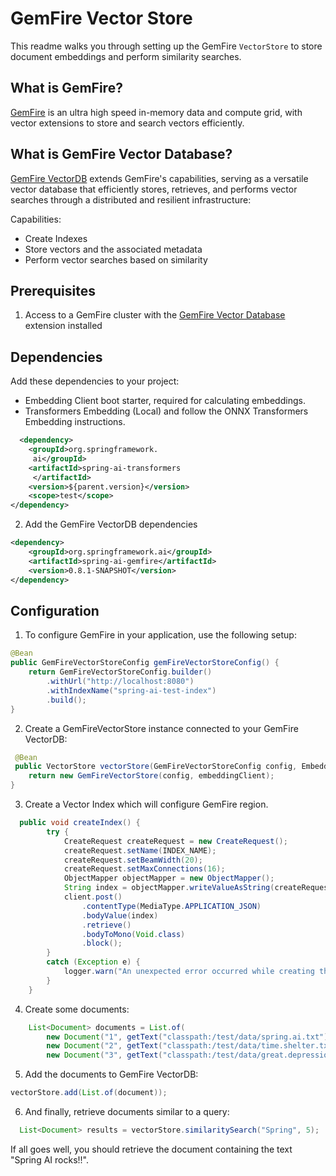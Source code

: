 # GemFire Vector Store

This readme walks you through setting up the GemFire `VectorStore` to store document embeddings and perform similarity searches.

## What is GemFire?

[GemFire](https://tanzu.vmware.com/gemfire) is an ultra high speed in-memory data and compute grid, with vector extensions to store and search vectors efficiently.

## What is GemFire Vector Database?

[GemFire VectorDB](https://docs.vmware.com/en/VMware-GemFire-VectorDB/1.0/gemfire-vectordb/overview.html) extends GemFire's capabilities, serving as a versatile vector database that efficiently stores, retrieves, and performs vector searches through a distributed and resilient infrastructure:

Capabilities:
- Create Indexes
- Store vectors and the associated metadata
- Perform vector searches based on similarity 

## Prerequisites

1. Access to a GemFire cluster with the [GemFire Vector Database](https://docs.vmware.com/en/VMware-GemFire-VectorDB/1.0/gemfire-vectordb/install.html) extension installed


## Dependencies

Add these dependencies to your project:

- Embedding Client boot starter, required for calculating embeddings. 
- Transformers Embedding (Local) and follow the ONNX Transformers Embedding instructions.

 ```xml
   <dependency>
     <groupId>org.springframework.
      ai</groupId>
     <artifactId>spring-ai-transformers
      </artifactId>
     <version>${parent.version}</version>
     <scope>test</scope>
 </dependency>
 ```

2. Add the GemFire VectorDB dependencies

```xml
<dependency>
    <groupId>org.springframework.ai</groupId>
    <artifactId>spring-ai-gemfire</artifactId>
    <version>0.8.1-SNAPSHOT</version>
</dependency>
```

## Configuration

1. To configure GemFire in your application, use the following setup:

```java
@Bean
public GemFireVectorStoreConfig gemFireVectorStoreConfig() {
    return GemFireVectorStoreConfig.builder()
        .withUrl("http://localhost:8080")
        .withIndexName("spring-ai-test-index")
        .build();
}
```

2. Create a GemFireVectorStore instance connected to your GemFire VectorDB:

```java
 @Bean
 public VectorStore vectorStore(GemFireVectorStoreConfig config, EmbeddingClient embeddingClient) {
    return new GemFireVectorStore(config, embeddingClient);
}
```
3. Create a Vector Index which will configure GemFire region.

```java
  public void createIndex() {
		try {
			CreateRequest createRequest = new CreateRequest();
			createRequest.setName(INDEX_NAME);
			createRequest.setBeamWidth(20);
			createRequest.setMaxConnections(16);
			ObjectMapper objectMapper = new ObjectMapper();
			String index = objectMapper.writeValueAsString(createRequest);
			client.post()
				.contentType(MediaType.APPLICATION_JSON)
				.bodyValue(index)
				.retrieve()
				.bodyToMono(Void.class)
				.block();
		}
		catch (Exception e) {
			logger.warn("An unexpected error occurred while creating the index");
		}
	}
```

4. Create some documents:

```java
    List<Document> documents = List.of(
        new Document("1", getText("classpath:/test/data/spring.ai.txt"), Map.of("meta1", "meta1")),
        new Document("2", getText("classpath:/test/data/time.shelter.txt"), Map.of()),
        new Document("3", getText("classpath:/test/data/great.depression.txt"), Map.of("meta2", "meta2")));
```

5. Add the documents to GemFire VectorDB:

```java
vectorStore.add(List.of(document));
```

6. And finally, retrieve documents similar to a query:

```java
  List<Document> results = vectorStore.similaritySearch("Spring", 5);
```

If all goes well, you should retrieve the document containing the text "Spring AI rocks!!".

